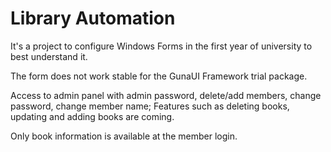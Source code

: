 # Library Automation

It's a project to configure Windows Forms in the first year of university to best understand it.

The form does not work stable for the GunaUI Framework trial package.

Access to admin panel with admin password, delete/add members, change password, change member name; Features such as deleting books, updating and adding books are coming.

Only book information is available at the member login.
